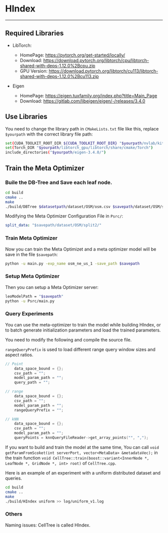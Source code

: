 # HIndex

----------------------

## Required Libraries

- LibTorch: 
  - HomePage: https://pytorch.org/get-started/locally/
  - Download: https://download.pytorch.org/libtorch/cpu/libtorch-shared-with-deps-1.12.0%2Bcpu.zip
  - GPU Version: https://download.pytorch.org/libtorch/cu113/libtorch-shared-with-deps-1.12.0%2Bcu113.zip

- Eigen
  - HomePage: https://eigen.tuxfamily.org/index.php?title=Main_Page
  - Download: https://gitlab.com/libeigen/eigen/-/releases/3.4.0

## Use Libraries

You need to change the library path in `CMakeLists.txt` file like this, replace `$yourpath` with the correct library file path:

```bash
set(CUDA_TOOLKIT_ROOT_DIR ${CUDA_TOOLKIT_ROOT_DIR} "$yourpath/nvlab/kittool")
set(Torch_DIR "$yourpath/libtorch_gpu/libtorch/share/cmake/Torch")
include_directories("$yourpath/eigen-3.4.0/")
```

## Train the Meta Optimizer

### Buile the DB-Tree and Save each leaf node.

```bash
cd build 
cmake .. 
make 
./build/DBTree $datasetpath/dataset/OSM/osm.csv $savepath/dataset/OSM/split2/
```

Modifying the Meta Optimizer Configuration File in `Psrc/`:

```yml
split_data: "$savepath/dataset/OSM/split2/"
```

### Train Meta Optimizer

Now you can train the Meta Optimizet and a meta optimizer model will be save in the file `$savepath`: 

```bash
python -u main.py -exp_name osm_ne_us_1 -save_path $savepath
```

### Setup Meta Optimizer

Then you can setup a Meta Optimizer server:

```bash
leoModelPath = "$savepath"
python -u Psrc/main.py
```
### Query Experiments

You can use the meta-optimizer to train the model while building HIndex, or to batch generate initialization parameters and load the trained parameters.

You need to modify the following and compile the source file.

`rangeQueryPrefix` is used to load different range query window sizes and aspect ratios.

```cpp
// Point
    data_space_bound = {};
    csv_path = "";
    model_param_path = "";
    query_path = "";

// range
    data_space_bound = {};
    csv_path = "";
    model_param_path = "";
    rangeQueryPrefix = "";

// kNN
    data_space_bound = {};
    csv_path = "";
    model_param_path = "";
    queryPoints = knnQueryFileReader->get_array_points("", ",");

```

If you want to build and train the model at the same time, You can call `void getParamFromScoket(int serverPort, vector<MetaData> &metadataVec);` in the train function `void CellTree::train(boost::variant<InnerNode *, LeafNode *, GridNode *, int> root)` of `CellTree.cpp`.

Here is an example of an experiment with a uniform distributed dataset and queries.

```bash
cd build 
cmake .. 
make 
./build/HIndex uniform >> log/uniform_v1.log 
```


### Others 

Naming issues: CellTree is called HIndex.



